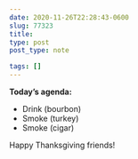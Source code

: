 ```yaml
---
date: 2020-11-26T22:28:43-0600
slug: 77323
title: 
type: post
post_type: note

tags: []
---
```

**Today’s agenda:**


* Drink (bourbon)
* Smoke (turkey)
* Smoke (cigar)


Happy Thanksgiving friends!



